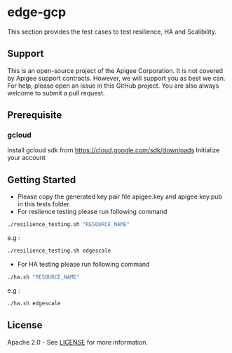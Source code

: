 # edge-gcp
This section provides the test cases to test resilience, HA and Scalibility.

## Support
This is an open-source project of the Apigee Corporation. It is not covered by Apigee support contracts. However, we will support you as best we can. For help, please open an issue in this GitHub project. You are also always welcome to submit a pull request.


## Prerequisite

### gcloud 
Install gcloud sdk from https://cloud.google.com/sdk/downloads
Initialize your account

## Getting Started
- Please copy the generated key pair file apigee.key and apigee.key.pub in this tests folder.
- For reslience testing please run following command 
```sh
./resilience_testing.sh "RESOURCE_NAME"
```
e.g :
```sh
./resilience_testing.sh edgescale
```
- For HA testing please run following command 
```sh
./ha.sh "RESOURCE_NAME"
```
e.g :
```sh
./ha.sh edgescale
```



## License

Apache 2.0 - See [LICENSE](LICENSE) for more information.
